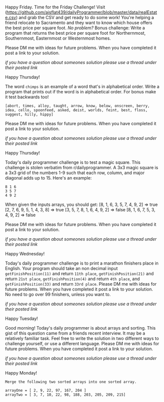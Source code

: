 Happy Friday. Time for the Friday Challenge! Visit (https://github.com/aisflat439/dailyProgrammer/blob/master/data/realEstate.csv) and grab the CSV and get ready to do some work! You're helping a friend relocate to Sacramento and they want to know which house offers the best price per square foot. *No problem?* Bonus challenge: Write a program that returns the best price per square foot for Northernmost, Southernmost, Easternmost or Westernmost homes.

Please DM me with ideas for future problems. When you have completed it post a link to your solution.

*if you have a question about someones solution please use a thread under their posted link*

Happy Thursday!

The word `chimps` is an example of a word that's in alphabetical order. Write a program that prints out if the word is in alphabetical order. For bonus make it test backwards too!

`[abort, times, alloy, taught, arrow, know, below, onscreen, berry, idea, cello, spoonfeed, asked, deist, worlds, feint, best, floss, suggest, hilly, hippy]`

Please DM me with ideas for future problems. When you have completed it post a link to your solution.

*if you have a question about someones solution please use a thread under their posted link*

Happy Thursday!



Today's daily programmer challenge is to test a magic square. This challenge is stolen verbatim from r/dailyprogrammer. A 3x3 magic square is a 3x3 grid of the numbers 1-9 such that each row, column, and major diagonal adds up to 15. Here's an example:
```
8 1 6
3 5 7
4 9 2
```
When given the inputs arrays, you should get:
[8, 1, 6, 3, 5, 7, 4, 9, 2] => true
[2, 7, 6, 9, 5, 1, 4, 3, 8] => true
[3, 5, 7, 8, 1, 6, 4, 9, 2] => false
[8, 1, 6, 7, 5, 3, 4, 9, 2] => false

Please DM me with ideas for future problems. When you have completed it post a link to your solution.

*if you have a question about someones solution please use a thread under their posted link*

Happy Wednesday!


Today's daily programmer challenge is to print a marathon finishers place in English. Your program should take an non decimal input `getFinishPosition(11)` and return `11th place`, `getFinishPosition(21)` and return `21st place`, `getFinishPosition(4)` and return `4th place`, and `getFinishPosition(33)` and return `33rd place`.
Please DM me with ideas for future problems. When you have completed it post a link to your solution. No need to go over 99 finishers, unless you want to.

*if you have a question about someones solution please use a thread under their posted link*

Happy Tuesday!



Good morning! Today's daily programmer is about arrays and sorting.  This gist of this question came from a friends recent interview. It may be a relatively familiar task. Feel free to write the solution in two different ways to challenge yourself, or use a different language. Please DM me with ideas for future problems. When you have completed it post a link to your solution.

*if you have a question about someones solution please use a thread under their posted link*

Happy Monday!

```
Merge the following two sorted arrays into one sorted array.

arrayOne = [ 2, 9, 22, 97, 167, 204 ]
arrayTwo = [ 3, 7, 10, 22, 98, 188, 203, 205, 209, 215]
```
